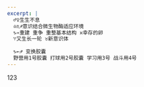 ```yaml
---
excerpt: |
  ♂♀生生不息
  ♎︎♏︎♐︎意识结合微生物酶适应环境
  ♑︎♒︎重建 重争 重整基本结构 ♓︎幸存的卵
  ♈︎又生长一轮 ♉︎新意识体
  
  ♑︎←♐︎ 变换胶囊
  野营用1号胶囊 打球用2号胶囊 学习用3号 战斗用4号
---
```

123